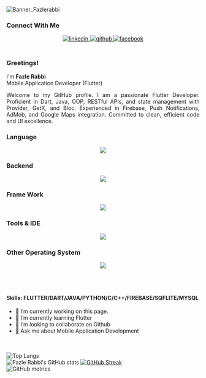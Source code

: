 ![Banner_Fazlerabbi](https://github.com/fazlerabbishuvobd/fazlerabbi-shuvo/assets/118497272/a1a4fdbe-e2cc-4f37-a5d3-5aab84ca1221)
<br>

### Connect With Me  
<div align="center">
<a href="https://www.linkedin.com/in/fazlerabbishuvo79/" target="_blank">
<img src=https://img.shields.io/badge/linkedin-%231E77B5.svg?&style=for-the-badge&logo=linkedin&logoColor=white alt=linkedin style="margin-bottom: 5px;" />
</a>
 <a href="https://github.com/fazlerabbi-shuvo" target="_blank">
<img src=https://img.shields.io/badge/github-%2324292e.svg?&style=for-the-badge&logo=github&logoColor=white alt=github style="margin-bottom: 5px;" />
</a>
<a href="https://www.facebook.com/fazlerabbi.shuvo.73932/" target="_blank">
<img src=https://img.shields.io/badge/facebook-%232E87FB.svg?&style=for-the-badge&logo=facebook&logoColor=white alt=facebook style="margin-bottom: 5px;" />
</a>  
</div>  
<br/>  

### Greetings!
I'm <b>Fazle Rabbi</b> <br>
Mobile Application Developer (Flutter)

<div style="text-align: justify"> 
Welcome to my GitHub profile. 
I am a passionate Flutter Developer. Proficient in Dart, Java, OOP, RESTful APIs, and state management with Provider, GetX, and Bloc. Experienced in Firebase, Push Notifications, AdMob, and Google Maps integration. Committed to clean, efficient code and UI excellence.
</div>


### Language 
<p align="center">
  <a href="https://skillicons.dev">
    <img src="https://skillicons.dev/icons?i=c,cpp,python,java,dart,javascript,bash"/>
  </a>
</p>

### Backend 
<p align="center">
  <a href="https://skillicons.dev">
    <img src="https://skillicons.dev/icons?i=mysql,firebase,"/>
  </a>
</p>

### Frame Work
<p align="center">
  <a href="https://skillicons.dev">
    <img src="https://skillicons.dev/icons?i=flutter"/>
  </a>
</p>

### Tools & IDE
<p align="center">
  <a href="https://skillicons.dev">
    <img src="https://skillicons.dev/icons?i=androidstudio,vscode,eclipse"/>
  </a>
</p>

### Other Operating System
<p align="center">
  <a href="https://skillicons.dev">
    <img src="https://skillicons.dev/icons?i=linux"/>
  </a>
</p>

<br><br>

#### Skills: FLUTTER/DART/JAVA/PYTHON/C/C++/FIREBASE/SQFLITE/MYSQL

- 🔭 I’m currently working on this page. 
- 🌱 I’m currently learning Flutter 
- 👯 I’m looking to collaborate on Github 
- 💬 Ask me about Mobile Application Development 

<br><br>
![Top Langs](https://github-readme-stats.vercel.app/api/top-langs/?username=fazlerabbishuvobd&theme=tokyonight)<br> 
![Fazle Rabbi's GitHub stats](https://github-readme-stats.vercel.app/api?username=fazlerabbishuvobd&show_icons=true&theme=transparent)
[![GitHub Streak](https://streak-stats.demolab.com/?user=fazlerabbishuvobd&theme=highcontrast)](https://git.io/streak-stats) <br>
![GitHub metrics](https://metrics.lecoq.io/fazlerabbishuvobd) <br>


  
